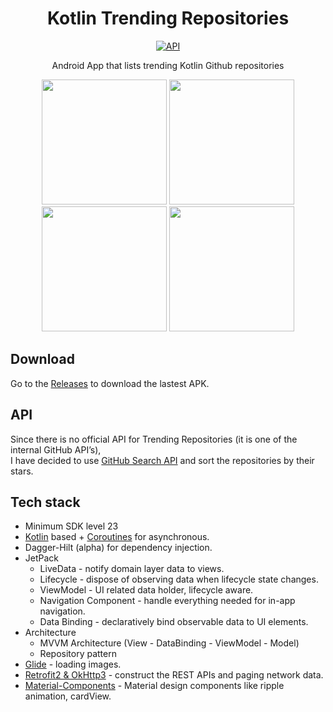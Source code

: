 <h1 align="center"> Kotlin Trending Repositories</h1>

<p align="center">
  <a href="https://android-arsenal.com/api?level=23"><img alt="API" src="https://img.shields.io/badge/API-23%2B-brightgreen.svg?style=flat"/></a>
</p>

<p align="center">  
Android App that lists trending Kotlin Github repositories
</p>

<p align="center">
<img src="/screenshots/Trending_1.png" width="200"/> <img src="/screenshots/Trending_2.png" width="200"/> <img src="/screenshots/Trending_3.png" width="200"/> <img src="/screenshots/Trending_5.gif" width="200"/>
</p>

## Download
Go to the [Releases](https://github.com/yalematta/kotlin-trending-repos/releases) to download the lastest APK.

## API
Since there is no official API for Trending Repositories (it is one of the internal GitHub API’s),
<br />
I have decided to use [GitHub Search API](https://developer.github.com/v3/search/#search-repositories) and sort the repositories by their stars.

## Tech stack
- Minimum SDK level 23
- [Kotlin](https://kotlinlang.org/) based + [Coroutines](https://github.com/Kotlin/kotlinx.coroutines) for asynchronous.
- Dagger-Hilt (alpha) for dependency injection.
- JetPack
  - LiveData - notify domain layer data to views.
  - Lifecycle - dispose of observing data when lifecycle state changes.
  - ViewModel - UI related data holder, lifecycle aware.
  - Navigation Component - handle everything needed for in-app navigation.
  - Data Binding - declaratively bind observable data to UI elements.
- Architecture
  - MVVM Architecture (View - DataBinding - ViewModel - Model)
  - Repository pattern
- [Glide](https://github.com/bumptech/glide) - loading images.
- [Retrofit2 & OkHttp3](https://github.com/square/retrofit) - construct the REST APIs and paging network data.
- [Material-Components](https://github.com/material-components/material-components-android) - Material design components like ripple animation, cardView.



